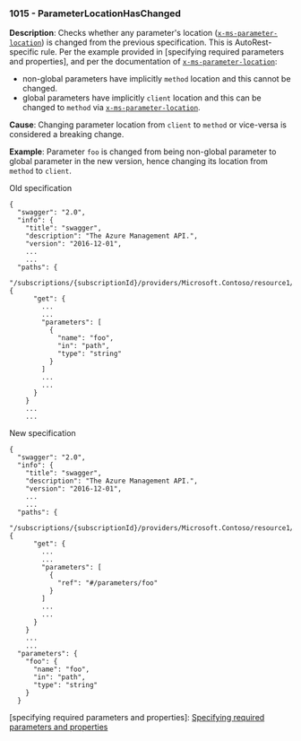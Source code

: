 ### 1015 - ParameterLocationHasChanged

**Description**: Checks whether any parameter's location ([`x-ms-parameter-location`]) is changed from the previous specification.
This is AutoRest-specific rule. Per the example provided in [specifying required parameters and properties],
and per the documentation of [`x-ms-parameter-location`]:

- non-global parameters have implicitly `method` location and this cannot be changed.
- global parameters have implicitly `client` location and this can be changed to `method` via [`x-ms-parameter-location`].

**Cause**: Changing parameter location from `client` to `method` or vice-versa is considered a breaking change.

**Example**: Parameter `foo` is changed from being non-global parameter to global parameter in the new version,
hence changing its location from `method` to `client`.

Old specification
```json5
{
  "swagger": "2.0",
  "info": {
    "title": "swagger",
    "description": "The Azure Management API.",
    "version": "2016-12-01",
    ...
    ...
  "paths": {
    "/subscriptions/{subscriptionId}/providers/Microsoft.Contoso/resource1/{a}": {
      "get": {
        ...
        ...
        "parameters": [
          {
            "name": "foo",
            "in": "path",
            "type": "string"
          }
        ]
        ...
        ...
      }
    }
    ...
    ...  
```

New specification
```json5
{
  "swagger": "2.0",
  "info": {
    "title": "swagger",
    "description": "The Azure Management API.",
    "version": "2016-12-01",
    ...
    ...
  "paths": {
    "/subscriptions/{subscriptionId}/providers/Microsoft.Contoso/resource1/{a}": {
      "get": {
        ...
        ...
        "parameters": [
          {
            "ref": "#/parameters/foo"
          }
        ]
        ...
        ...
      }
    }
    ...
    ...
  "parameters": {
    "foo": {
      "name": "foo",
      "in": "path",
      "type": "string"
    }
  }
```

[`x-ms-parameter-location`]: https://github.com/Azure/autorest/blob/765bc784b0cad173d47f931a04724936a6948b4c/docs/extensions/readme.md#x-ms-parameter-location
[specifying required parameters and properties]: [Specifying required parameters and properties](https://github.com/Azure/autorest/blob/765bc784b0cad173d47f931a04724936a6948b4c/docs/generate/how-autorest-generates-code-from-openapi.md#specifying-required-parameters-and-properties)
